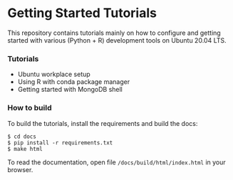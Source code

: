 # Getting Started Tutorials

This repository contains tutorials mainly on how to configure and getting started
with various (Python + R) development tools on Ubuntu 20.04 LTS.

### Tutorials

* Ubuntu workplace setup
* Using R with conda package manager
* Getting started with MongoDB shell

### How to build
  
To build the tutorials, install the requirements and build the docs:

```
$ cd docs
$ pip install -r requirements.txt
$ make html
```

To read the documentation, open file `/docs/build/html/index.html` in your browser.
